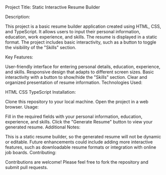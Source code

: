 Project Title: Static Interactive Resume Builder

Description:

This project is a basic resume builder application created using HTML, CSS, and TypeScript. It allows users to input their personal information, education, work experience, and skills. The resume is displayed in a static format. The project includes basic interactivity, such as a button to toggle the visibility of the "Skills" section.

Key Features:

User-friendly interface for entering personal details, education, experience, and skills.
Responsive design that adapts to different screen sizes.
Basic interactivity with a button to show/hide the "Skills" section.
Clear and organized presentation of resume information.
Technologies Used:

HTML
CSS
TypeScript
Installation:

Clone this repository to your local machine.
Open the project in a web browser.
Usage:

Fill in the required fields with your personal information, education, experience, and skills.
Click the "Generate Resume" button to view your generated resume.
Additional Notes:

This is a static resume builder, so the generated resume will not be dynamic or editable.
Future enhancements could include adding more interactive features, such as downloadable resume formats or integration with online job boards.
Contributing:

Contributions are welcome! Please feel free to fork the repository and submit pull requests.
